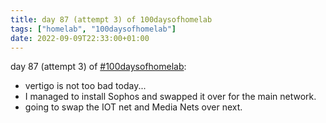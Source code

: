 ```yaml
---
title: day 87 (attempt 3) of 100daysofhomelab
tags: ["homelab", "100daysofhomelab"]
date: 2022-09-09T22:33:00+01:00
---
```


day 87 (attempt 3) of [#100daysofhomelab](https://twitter.com/hashtag/100daysofhomelab?src=hashtag_click): 

* vertigo is not too bad today... 
* I managed to install Sophos and swapped it over for the main network.  
* going to swap the IOT net and Media Nets over next.
